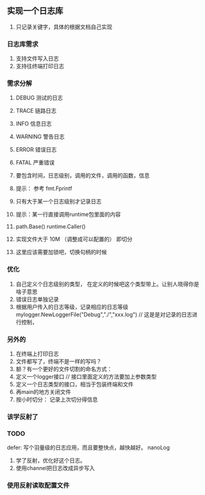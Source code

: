 ## 实现一个日志库
1. 只记录关键字，具体的根据文档自己实现

### 日志库需求
1. 支持文件写入日志
2. 支持往终端打印日志

### 需求分解
1. DEBUG 测试的日志 
2. TRACE 链路日志
3. INFO 信息日志
4. WARNING 警告日志
5. ERROR 错误日志
6. FATAL 严重错误

7. 要包含时间，日志级别，调用的文件，调用的函数，信息
8. 提示： 参考 fmt.Fprintf
9. 只有大于某一个日志级别才记录日志
10. 提示：某一行直接调用runtime包里面的内容
11. path.Base() runtime.Caller()

12. 实现文件大于 10M （调整成可以配置的） 即切分

13. 这里应该需要加锁吧，切换句柄的时候 

### 优化
1. 自己定义个日志级别的类型， 在定义的时候吧这个类型带上。让别人晓得你是啥子意思
2. 错误日志单独记录
3. 根据用户传入的日志等级，记录相应的日志等级   mylogger.NewLoggerFile("Debug","./","xxx.log") // 这是是对记录的日志进行控制，

### 另外的
1. 在终端上打印日志
2. 文件都写了，终端不是一样的写吗？
3. 额？有一个更好的文件切割的命名方式：
4. 定义一个logger接口  // 接口里面定义的方法要加上参数类型
5. 定义一个日志类型的接口，相当于包装终端和文件
6. 再main的地方关闭文件
7. 按小时切分： 记录上次切分得信息

### 该学反射了

### TODO 
defer: 写个羽量级的日志应用，而且要整快点，越快越好。 nanoLog
1. 学了反射，优化好这个日志。
2. 使用channel把日志改成异步写入

### 使用反射读取配置文件